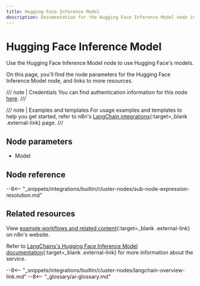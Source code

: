 ```yaml
---
title: Hugging Face Inference Model
description: Documentation for the Hugging Face Inference Model node in n8n, a workflow automation platform. Includes details of operations and configuration, and links to examples and credentials information.
---
```


# Hugging Face Inference Model

Use the Hugging Face Inference Model node to use Hugging Face's models.

On this page, you'll find the node parameters for the Hugging Face Inference Model node, and links to more resources.

/// note | Credentials
You can find authentication information for this node [here](/integrations/builtin/credentials/huggingface/).
///

/// note | Examples and templates
For usage examples and templates to help you get started, refer to n8n's [LangChain integrations](https://n8n.io/integrations/hugging-face-inference-model/){:target=_blank .external-link} page.
///	

## Node parameters

* Model

## Node reference

--8<-- "_snippets/integrations/builtin/cluster-nodes/sub-node-expression-resolution.md"

## Related resources

View [example workflows and related content](https://n8n.io/integrations/hugging-face-inference-model/){:target=_blank .external-link} on n8n's website.

Refer to [LangChains's Hugging Face Inference Model documentation](https://js.langchain.com/docs/modules/model_io/models/llms/integrations/huggingface_inference){:target=_blank .external-link} for more information about the service.

--8<-- "_snippets/integrations/builtin/cluster-nodes/langchain-overview-link.md"
--8<-- "_glossary/ai-glossary.md"
